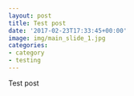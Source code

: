 ```yaml
---
layout: post
title: Test post
date: '2017-02-23T17:33:45+00:00'
image: img/main_slide_1.jpg
categories:
- category
- testing
---
```

Test post
